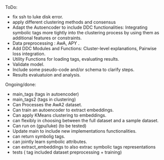 ToDo:  

- fix ssh to luke disk error.
- apply different clustering methods and consensus
- Adapt the Autoencoder to include DDC functionalities: Integrating symbolic tags more tightly into the clustering process by using them as additional features or constraints.
- Data preprocessing : AwA, APY .
- Add DDC Modules and Functions: Cluster-level explanations, Pairwise loss integration.
- Utility Functions for loading tags, evaluating results.
- Validate model.
-  Include some pseudo-code and/or schema to clarify steps.
- Results evaluatuion and analysis.



Ongoing/done:  

- main_tags (tags in autoencoder)
- main_tags2 (tags in clustering)
- Can Processes the AwA2 dataset.
- Can train an autoencoder to extract embeddings.
- Can apply KMeans clustering to embeddings.
- can flexibly in choosing between the full dataset and a sample dataset.
- Can run on (gpu/luke) (to be tested)
- Update main to include new implementations functionalities.
- can return symbolig tags.
- can jointly learn symbolic attributes.
- can extract_embeddings to also extrac symbolic tags representations
- tests ( tag included dataset preprocessing + training)